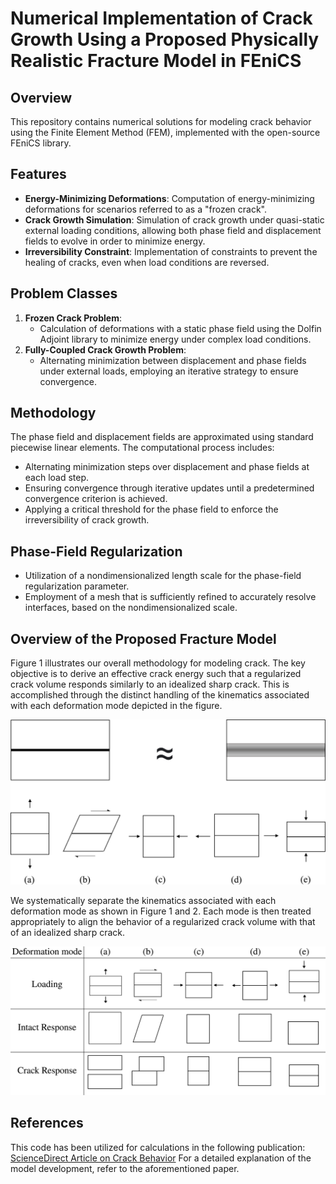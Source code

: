# Numerical Implementation of Crack Growth Using a Proposed Physically Realistic Fracture Model in FEniCS

## Overview
This repository contains numerical solutions for modeling crack behavior using the Finite Element Method (FEM), implemented with the open-source FEniCS library.

## Features
- **Energy-Minimizing Deformations**: Computation of energy-minimizing deformations for scenarios referred to as a "frozen crack".
- **Crack Growth Simulation**: Simulation of crack growth under quasi-static external loading conditions, allowing both phase field and displacement fields to evolve in order to minimize energy.
- **Irreversibility Constraint**: Implementation of constraints to prevent the healing of cracks, even when load conditions are reversed.

## Problem Classes
1. **Frozen Crack Problem**: 
   - Calculation of deformations with a static phase field using the Dolfin Adjoint library to minimize energy under complex load conditions.
2. **Fully-Coupled Crack Growth Problem**: 
   - Alternating minimization between displacement and phase fields under external loads, employing an iterative strategy to ensure convergence.

## Methodology
The phase field and displacement fields are approximated using standard piecewise linear elements. The computational process includes:
- Alternating minimization steps over displacement and phase fields at each load step.
- Ensuring convergence through iterative updates until a predetermined convergence criterion is achieved.
- Applying a critical threshold for the phase field to enforce the irreversibility of crack growth.

## Phase-Field Regularization
- Utilization of a nondimensionalized length scale for the phase-field regularization parameter.
- Employment of a mesh that is sufficiently refined to accurately resolve interfaces, based on the nondimensionalized scale.

## Overview of the Proposed Fracture Model

Figure 1 illustrates our overall methodology for modeling crack. The key objective is to derive an effective crack energy such that a regularized crack volume responds similarly to an idealized sharp crack. This is accomplished through the distinct handling of the kinematics associated with each deformation mode depicted in the figure.

![Figure 1: Overview of Approach](images/Loadings.jpg "Fig. 1: Separation and Treatment of Deformation Modes")

We systematically separate the kinematics associated with each deformation mode as shown in Figure 1 and 2. Each mode is then treated appropriately to align the behavior of a regularized crack volume with that of an idealized sharp crack.

![Figure 2: Response of Crack and Intact Material under Different Deformations](images/CrackIntactResponse.jpg "Fig. 2: Crack and intact behaviour")

## References
This code has been utilized for calculations in the following publication:
[ScienceDirect Article on Crack Behavior](https://www.sciencedirect.com/science/article/pii/S0022509622001843)
For a detailed explanation of the model development, refer to the aforementioned paper.

